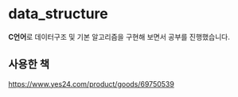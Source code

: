 # data_structure
**C언어**로 데이터구조 및 기본 알고리즘을 구현해 보면서 공부를 진행했습니다.

## 사용한 책
https://www.yes24.com/product/goods/69750539
